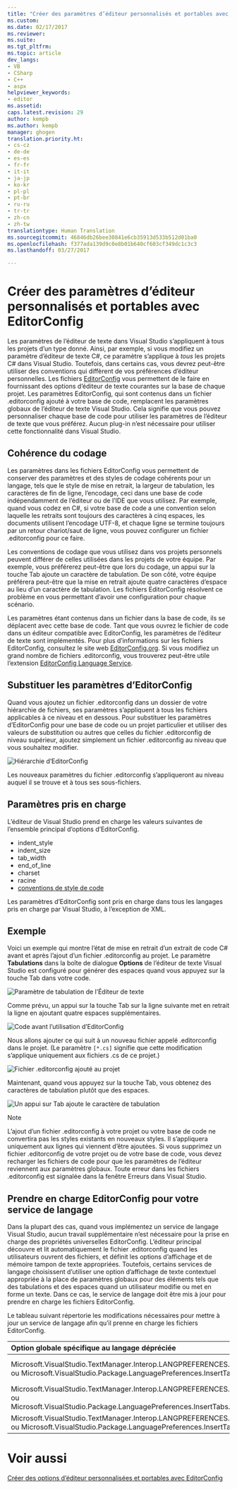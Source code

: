 ```yaml
---
title: "Créer des paramètres d’éditeur personnalisés et portables avec EditorConfig | Microsoft Docs"
ms.custom: 
ms.date: 02/17/2017
ms.reviewer: 
ms.suite: 
ms.tgt_pltfrm: 
ms.topic: article
dev_langs:
- VB
- CSharp
- C++
- aspx
helpviewer_keywords:
- editor
ms.assetid: 
caps.latest.revision: 29
author: kempb
ms.author: kempb
manager: ghogen
translation.priority.ht:
- cs-cz
- de-de
- es-es
- fr-fr
- it-it
- ja-jp
- ko-kr
- pl-pl
- pt-br
- ru-ru
- tr-tr
- zh-cn
- zh-tw
translationtype: Human Translation
ms.sourcegitcommit: 46846db26bee30841e6cb35913d533b512d01ba0
ms.openlocfilehash: f377ada139d9c0e8b01b640cf603cf349dc1c3c3
ms.lasthandoff: 03/27/2017

---
```

# <a name="create-portable-custom-editor-settings-with-editorconfig"></a>Créer des paramètres d’éditeur personnalisés et portables avec EditorConfig
Les paramètres de l’éditeur de texte dans Visual Studio s’appliquent à tous les projets d’un type donné. Ainsi, par exemple, si vous modifiez un paramètre d’éditeur de texte C#, ce paramètre s’applique à *tous* les projets C# dans Visual Studio. Toutefois, dans certains cas, vous devrez peut-être utiliser des conventions qui diffèrent de vos préférences d’éditeur personnelles. Les fichiers [EditorConfig](http://editorconfig.org/) vous permettent de le faire en fournissant des options d’éditeur de texte courantes sur la base de chaque projet. Les paramètres EditorConfig, qui sont contenus dans un fichier .editorconfig ajouté à votre base de code, remplacent les paramètres globaux de l’éditeur de texte Visual Studio. Cela signifie que vous pouvez personnaliser chaque base de code pour utiliser les paramètres de l’éditeur de texte que vous préférez. Aucun plug-in n’est nécessaire pour utiliser cette fonctionnalité dans Visual Studio.

## <a name="coding-consistency"></a>Cohérence du codage
Les paramètres dans les fichiers EditorConfig vous permettent de conserver des paramètres et des styles de codage cohérents pour un langage, tels que le style de mise en retrait, la largeur de tabulation, les caractères de fin de ligne, l’encodage, ceci dans une base de code indépendamment de l’éditeur ou de l’IDE que vous utilisez. Par exemple, quand vous codez en C#, si votre base de code a une convention selon laquelle les retraits sont toujours des caractères à cinq espaces, les documents utilisent l’encodage UTF-8, et chaque ligne se termine toujours par un retour chariot/saut de ligne, vous pouvez configurer un fichier .editorconfig pour ce faire.

Les conventions de codage que vous utilisez dans vos projets personnels peuvent différer de celles utilisées dans les projets de votre équipe. Par exemple, vous préférerez peut-être que lors du codage, un appui sur la touche Tab ajoute un caractère de tabulation. De son côté, votre équipe préférera peut-être que la mise en retrait ajoute quatre caractères d’espace au lieu d’un caractère de tabulation. Les fichiers EditorConfig résolvent ce problème en vous permettant d’avoir une configuration pour chaque scénario.

Les paramètres étant contenus dans un fichier dans la base de code, ils se déplacent avec cette base de code. Tant que vous ouvrez le fichier de code dans un éditeur compatible avec EditorConfig, les paramètres de l’éditeur de texte sont implémentés. Pour plus d’informations sur les fichiers EditorConfig, consultez le site web [EditorConfig.org](http://editorconfig.org/). Si vous modifiez un grand nombre de fichiers .editorconfig, vous trouverez peut-être utile l’extension [EditorConfig Language Service](https://marketplace.visualstudio.com/items?itemName=MadsKristensen.EditorConfig).

## <a name="override-editorconfig-settings"></a>Substituer les paramètres d’EditorConfig
Quand vous ajoutez un fichier .editorconfig dans un dossier de votre hiérarchie de fichiers, ses paramètres s’appliquent à tous les fichiers applicables à ce niveau et en dessous. Pour substituer les paramètres d’EditorConfig pour une base de code ou un projet particulier et utiliser des valeurs de substitution ou autres que celles du fichier .editorconfig de niveau supérieur, ajoutez simplement un fichier .editorconfig au niveau que vous souhaitez modifier.

![Hiérarchie d’EditorConfig](../ide/media/vside_editorconfig_hierarchy.png)

Les nouveaux paramètres du fichier .editorconfig s’appliqueront au niveau auquel il se trouve et à tous ses sous-fichiers.

## <a name="supported-settings"></a>Paramètres pris en charge
L’éditeur de Visual Studio prend en charge les valeurs suivantes de l’ensemble principal d’options d’EditorConfig.
- indent_style
- indent_size
- tab_width
- end_of_line
- charset
- racine
- [conventions de style de code](../ide/editorconfig-code-style-settings-reference.md)

Les paramètres d’EditorConfig sont pris en charge dans tous les langages pris en charge par Visual Studio, à l’exception de XML.

## <a name="example"></a>Exemple
Voici un exemple qui montre l’état de mise en retrait d’un extrait de code C# avant et après l’ajout d’un fichier .editorconfig au projet. Le paramètre **Tabulations** dans la boîte de dialogue **Options** de l’éditeur de texte Visual Studio est configuré pour générer des espaces quand vous appuyez sur la touche Tab dans votre code.

![Paramètre de tabulation de l’Éditeur de texte](../ide/media/vside_editorconfig_tabsetting.png)

Comme prévu, un appui sur la touche Tab sur la ligne suivante met en retrait la ligne en ajoutant quatre espaces supplémentaires.

![Code avant l’utilisation d’EditorConfig](../ide/media/vside_editorconfig_before.png)

Nous allons ajouter ce qui suit à un nouveau fichier appelé .editorconfig dans le projet. (Le paramètre `[*.cs]` signifie que cette modification s’applique uniquement aux fichiers .cs de ce projet.)

![Fichier .editorconfig ajouté au projet](../ide/media/vside_editorconfig_addconfig.png)

Maintenant, quand vous appuyez sur la touche Tab, vous obtenez des caractères de tabulation plutôt que des espaces.

![Un appui sur Tab ajoute le caractère de tabulation](../ide/media/vside_editorconfig_tab.png)

> [!NOTE]
>  L’ajout d’un fichier .editorconfig à votre projet ou votre base de code ne convertira pas les styles existants en nouveaux styles. Il s’appliquera uniquement aux lignes qui viennent d’être ajoutées. Si vous supprimez un fichier .editorconfig de votre projet ou de votre base de code, vous devez recharger les fichiers de code pour que les paramètres de l’éditeur reviennent aux paramètres globaux. Toute erreur dans les fichiers .editorconfig est signalée dans la fenêtre Erreurs dans Visual Studio.

## <a name="support-editorconfig-for-your-language-service"></a>Prendre en charge EditorConfig pour votre service de langage

Dans la plupart des cas, quand vous implémentez un service de langage Visual Studio, aucun travail supplémentaire n’est nécessaire pour la prise en charge des propriétés universelles EditorConfig. L’éditeur principal découvre et lit automatiquement le fichier .editorconfig quand les utilisateurs ouvrent des fichiers, et définit les options d’affichage et de mémoire tampon de texte appropriées. Toutefois, certains services de langage choisissent d’utiliser une option d’affichage de texte contextuel appropriée à la place de paramètres globaux pour des éléments tels que des tabulations et des espaces quand un utilisateur modifie ou met en forme un texte. Dans ce cas, le service de langage doit être mis à jour pour prendre en charge les fichiers EditorConfig.

Le tableau suivant répertorie les modifications nécessaires pour mettre à jour un service de langage afin qu’il prenne en charge les fichiers EditorConfig.

| Option globale spécifique au langage dépréciée | Option contextuelle de remplacement |
| :------------- | :------------- |
| Microsoft.VisualStudio.TextManager.Interop.LANGPREFERENCES.fInsertTabs ou Microsoft.VisualStudio.Package.LanguagePreferences.InsertTabs | !textBufferOptions.GetOptionValue(DefaultOptions.ConvertTabsToSpacesOptionId) ou !textView.Options.GetOptionValue(DefaultOptions.ConvertTabsToSpacesOptionId) |
| Microsoft.VisualStudio.TextManager.Interop.LANGPREFERENCES.uIndentSize ou Microsoft.VisualStudio.Package.LanguagePreferences.InsertTabs.IndentSize | textBufferOptions.GetOptionValue(DefaultOptions. IndentSizeOptionId) ou textView.Options.GetOptionValue(DefaultOptions. IndentSizeOptionId) |
| Microsoft.VisualStudio.TextManager.Interop.LANGPREFERENCES.uTabSize ou Microsoft.VisualStudio.Package.LanguagePreferences.InsertTabs.TabSize | textBufferOptions.GetOptionValue(DefaultOptions.TabSizeOptionId) ou textView.Options.GetOptionValue(DefaultOptions.TabSizeOptionId) |

# <a name="see-also"></a>Voir aussi
[Créer des options d’éditeur personnalisées et portables avec EditorConfig](create-portable-custom-editor-options.md)
